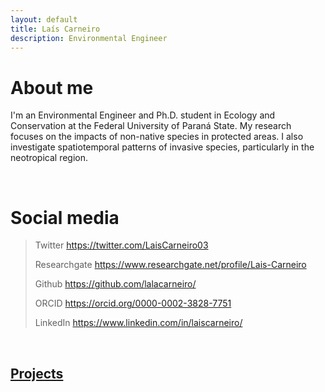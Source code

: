 ```yaml
---
layout: default
title: Laís Carneiro
description: Environmental Engineer
---
```


# About me

I'm an Environmental Engineer and Ph.D. student in Ecology and Conservation at the Federal University of Paraná State. My research focuses on the impacts of non-native species in protected areas. I also investigate spatiotemporal patterns of invasive species, particularly in the neotropical region.

<br>

# Social media

> Twitter https://twitter.com/LaisCarneiro03
>
> Researchgate https://www.researchgate.net/profile/Lais-Carneiro
>
> Github https://github.com/lalacarneiro/
>
> ORCID https://orcid.org/0000-0002-3828-7751
>
> LinkedIn https://www.linkedin.com/in/laiscarneiro/

<br>

## [Projects](./another-page.html)